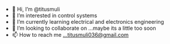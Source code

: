 - 👋 Hi, I’m @titusmuli
- 👀 I’m interested in control systems
- 🌱 I’m currently learning electrical and electronics engineering
- 💞️ I’m looking to collaborate on ...maybe its a little too soon
- 📫 How to reach me ...titusmuli036@gmail.com

<!---
titusmuli/titusmuli is a ✨ special ✨ repository because its `README.md` (this file) appears on your GitHub profile.
You can click the Preview link to take a look at your changes.
--->
